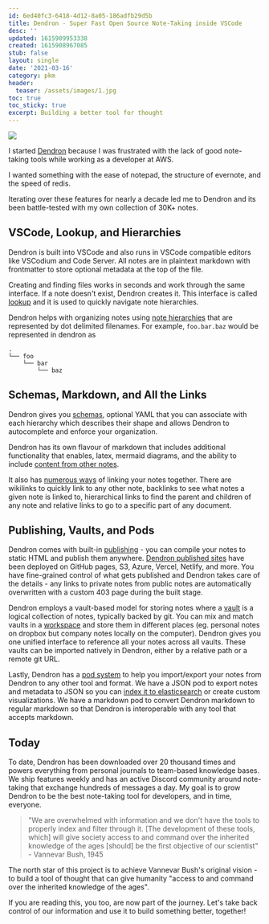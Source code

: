 ```yaml
---
id: 6ed40fc3-6418-4d12-8a05-186adfb29d5b
title: Dendron - Super Fast Open Source Note-Taking inside VSCode
desc: ''
updated: 1615909953338
created: 1615908967085
stub: false
layout: single
date: '2021-03-16'
category: pkm
header:
  teaser: /assets/images/1.jpg
toc: true
toc_sticky: true
excerpt: Building a better tool for thought
---
```


![](/assets/images/2021-03-16-08-52-27.png)

I started [Dendron](https://dendron.so/) because I was frustrated with the lack of good note-taking tools while working as a developer at AWS. 

I wanted something with the ease of notepad, the structure of evernote, and the speed of redis.

Iterating over these features for nearly a decade led me to Dendron and its been battle-tested with my own collection of 30K+ notes. 

## VSCode, Lookup, and Hierarchies

Dendron is built into VSCode and also runs in VSCode compatible editors like VSCodium and Code Server. All notes are in plaintext markdown with frontmatter to store optional metadata at the top of the file. 

Creating and finding files works in seconds and work through the same interface. If a note doesn't exist, Dendron creates it. This interface is called [lookup](https://wiki.dendron.so/notes/a7c3a810-28c8-4b47-96a6-8156b1524af3.html) and it is used to quickly navigate note hierarchies. 

Dendron helps with organizing notes using [note hierarchies](https://wiki.dendron.so/notes/f3a41725-c5e5-4851-a6ed-5f541054d409.html) that are represented by dot delimited filenames. For example, `foo.bar.baz` would be represented in dendron as

```
.
└── foo
    └── bar
        └── baz
```

## Schemas, Markdown, and All the Links

Dendron gives you [schemas](https://wiki.dendron.so/notes/c5e5adde-5459-409b-b34d-a0d75cbb1052.html), optional YAML that you can associate with each hierarchy which describes their shape and allows Dendron to autocomplete and enforce your organization.

Dendron has its own flavour of markdown that includes additional functionality that enables, latex, mermaid diagrams, and the ability to include [content from other notes](https://wiki.dendron.so/notes/f1af56bb-db27-47ae-8406-61a98de6c78c.html). 

It also has [numerous ways](https://wiki.dendron.so/notes/3472226a-ff3c-432d-bf5d-10926f39f6c2.html) of linking your notes together. There are wikilinks to quickly link to any other note, backlinks to see what notes a given note is linked to, hierarchical links to find the parent and children of any note and relative links to go to a specific part of any document. 

## Publishing, Vaults, and Pods

Dendron comes with built-in [publishing](https://wiki.dendron.so/notes/579e379b-3eca-4676-b51c-c66eb26a11b8.html) - you can compile your notes to static HTML and publish them anywhere. [Dendron published sites](https://wiki.dendron.so/notes/3a82c5ff-7945-46ae-8bf9-3b2275fc6642.html) have been deployed on GitHub pages, S3, Azure, Vercel, Netlify, and more.  You have fine-grained control of what gets published and Dendron takes care of the details - any links to private notes from public notes are automatically overwritten with a custom 403 page during the built stage.

Dendron employs a vault-based model for storing notes where a [vault](https://wiki.dendron.so/notes/c6fd6bc4-7f75-4cbb-8f34-f7b99bfe2d50.html#vaults) is a logical collection of notes, typically backed by git. You can mix and match vaults in a [workspace](https://wiki.dendron.so/notes/c6fd6bc4-7f75-4cbb-8f34-f7b99bfe2d50.html#workspace) and store them in different places (eg. personal notes on dropbox but company notes locally on the computer). Dendron gives you one unified interface to reference all your notes across all vaults. These vaults can be imported natively in Dendron, either by a relative path or a remote git URL. 

Lastly, Dendron has a [pod system](https://wiki.dendron.so/notes/66727a39-d0a7-449b-a10d-f6c438185d7f.html) to help you import/export your notes from Dendron to any other tool and format. We have a JSON pod to export notes and metadata to JSON so you can [index it to elasticsearch](https://wiki.dendron.so/notes/401c5889-20ae-4b3a-8468-269def4b4865.html#analyze-notes-using-elasticsearch) or create custom visualizations. We have a markdown pod to convert Dendron markdown to regular markdown so that Dendron is interoperable with any tool that accepts markdown. 

## Today

To date, Dendron has been downloaded over 20 thousand times and powers everything from personal journals to team-based knowledge bases. We ship features weekly and has an active Discord community around note-taking that exchange hundreds of messages a day. My goal is to grow Dendron to be the best note-taking tool for developers, and in time, everyone. 

> "We are overwhelmed with information and we don't have the tools to properly index and filter through it. [The development of these tools, which] will give society access to and command over the inherited knowledge of the ages [should] be the first objective of our scientist" - Vannevar Bush, 1945


The north star of this project is to achieve Vannevar Bush's original vision - to build a tool of thought that can give humanity "access to and command over the inherited knowledge of the ages".

If you are reading this, you too, are now part of the journey. Let's take back control of our information and use it to build something better, together!